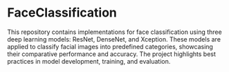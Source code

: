 # FaceClassification
This repository contains implementations for face classification using three deep learning models: ResNet, DenseNet, and Xception. These models are applied to classify facial images into predefined categories, showcasing their comparative performance and accuracy. The project highlights best practices in model development, training, and evaluation.
